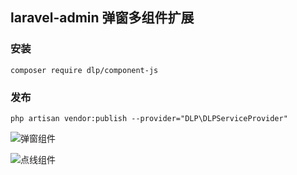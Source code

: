 ## laravel-admin 弹窗多组件扩展
### 安装
```shell script
composer require dlp/component-js
```
### 发布
```shell script
php artisan vendor:publish --provider="DLP\DLPServiceProvider"
```

![弹窗组件](https://github.com/ydtg1993/laravel-admin-component-js/blob/main/example/img/1.gif)

![点线组件](https://github.com/ydtg1993/laravel-admin-component-js/blob/main/example/img/2.gif)
